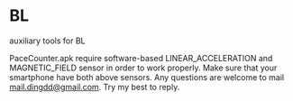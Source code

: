 BL
==

auxiliary tools for BL

PaceCounter.apk require software-based LINEAR_ACCELERATION and MAGNETIC_FIELD sensor in order to work properly.
Make sure that your smartphone have both above sensors. Any questions are welcome to mail mail.dingdd@gmail.com. Try my best to reply.
